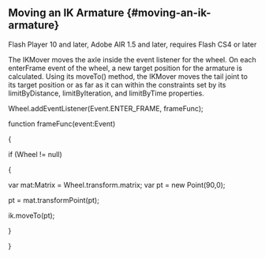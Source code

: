 ## Moving an IK Armature {#moving-an-ik-armature}

Flash Player 10 and later, Adobe AIR 1.5 and later, requires Flash CS4 or later

The IKMover moves the axle inside the event listener for the wheel. On each enterFrame event of the wheel, a new target position for the armature is calculated. Using its moveTo() method, the IKMover moves the tail joint to its target position or as far as it can within the constraints set by its limitByDistance, limitByIteration, and limitByTime properties.

Wheel.addEventListener(Event.ENTER_FRAME, frameFunc);

function frameFunc(event:Event)

{

if (Wheel != null)

{

var mat:Matrix = Wheel.transform.matrix; var pt = new Point(90,0);

pt = mat.transformPoint(pt);

ik.moveTo(pt);

}

}